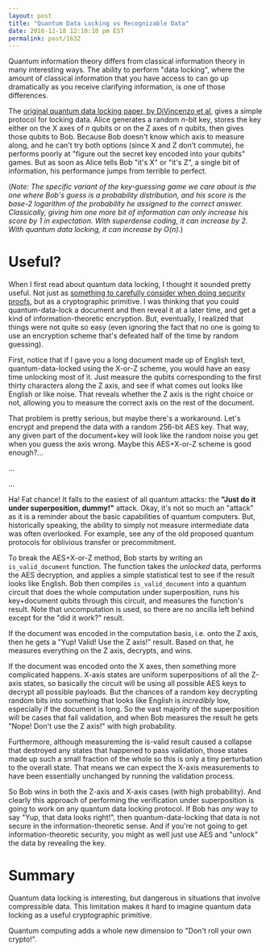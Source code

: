```yaml
---
layout: post
title: "Quantum Data Locking vs Recognizable Data"
date: 2016-12-18 12:10:10 pm EST
permalink: post/1632
---
```


Quantum information theory differs from classical information theory in many interesting ways.
The ability to perform "data locking", where the amount of classical information that you have access to can go up dramatically as you receive clarifying information, is one of those differences.

The [original quantum data locking paper, by DiVincenzo et al](https://arxiv.org/abs/quant-ph/0303088), gives a simple protocol for locking data.
Alice generates a random $n$-bit key, stores the key either on the X axes of $n$ qubits or on the Z axes of $n$ qubits, then gives those qubits to Bob.
Because Bob doesn't know which axis to measure along, and he can't try both options (since X and Z don't commute), he performs poorly at "figure out the secret key encoded into your qubits" games.
But as soon as Alice tells Bob "it's X" or "it's Z", a single bit of information, his performance jumps from terrible to perfect.

(*Note: The specific variant of the key-guessing game we care about is the one where Bob's guess is a probability distribution, and his score is the base-2 logarithm of the probability he assigned to the correct answer.
Classically, giving him one more bit of information can only increase his score by 1 in expectation.
With superdense coding, it can increase by 2.
With quantum data locking, it can increase by $O(n)$.*)

# Useful?

When I first read about quantum data locking, I thought it sounded pretty useful.
Not just as [something to carefully consider when doing security proofs](http://journals.aps.org/prl/abstract/10.1103/PhysRevLett.98.140502), but as a cryptographic primitive.
I was thinking that you could quantum-data-lock a document and then reveal it at a later time, and get a kind of information-theoretic encryption.
But, eventually, I realized that things were not quite so easy (even ignoring the fact that no one is going to use an encryption scheme that's defeated half of the time by random guessing).

First, notice that if I gave you a long document made up of English text, quantum-data-locked using the X-or-Z scheme, you would have an easy time unlocking most of it.
Just measure the qubits corresponding to the first thirty characters along the Z axis, and see if what comes out looks like English or like noise.
That reveals whether the Z axis is the right choice or not, allowing you to measure the correct axis on the rest of the document.

That problem is pretty serious, but maybe there's a workaround.
Let's encrypt and prepend the data with a random 256-bit AES key.
That way, any given part of the document+key will look like the random noise you get when you guess the axis wrong.
Maybe this AES+X-or-Z scheme is good enough?...

...

...

Ha!
Fat chance!
It falls to the easiest of all quantum attacks: the **"Just do it under superposition, dummy!"** attack.
Okay, it's not so much an "attack" as it is a reminder about the basic capabilities of quantum computers.
But, historically speaking, the ability to simply not measure intermediate data was often overlooked.
For example, see any of the old proposed quantum protocols for oblivious transfer or precommitment.

To break the AES+X-or-Z method, Bob starts by writing an `is_valid_document` function.
The function takes the *unlocked* data, performs the AES decryption, and applies a simple statistical test to see if the result looks like English.
Bob then compiles `is_valid_document` into a quantum circuit that does the whole computation under superposition, runs his key+document qubits through this circuit, and measures the function's result.
Note that uncomputation is used, so there are no ancilla left behind except for the "did it work?" result.

If the document was encoded in the computation basis, i.e. onto the Z axis, then he gets a "Yup! Valid! Use the Z axis!" result.
Based on that, he measures everything on the Z axis, decrypts, and wins.

If the document was encoded onto the X axes, then something more complicated happens.
X-axis states are uniform superpositions of all the Z-axis states, so basically the circuit will be using all possible AES keys to decrypt all possible payloads.
But the chances of a random key decrypting random bits into something that looks like English is *incredibly* low, especially if the document is long.
So the vast majority of the superposition will be cases that fail validation, and when Bob measures the result he gets "Nope! Don't use the Z axis!" with high probability.

Furthermore, although measureming the is-valid result caused a collapse that destroyed any states that happened to pass validation, those states made up such a small fraction of the whole so this is only a tiny perturbation to the overall state.
That means we can expect the X-axis measurements to have been essentially unchanged by running the validation process.

So Bob wins in both the Z-axis and X-axis cases (with high probability).
And clearly this approach of performing the verification under superposition is going to work on any quantum data locking protocol.
If Bob has *any* way to say "Yup, that data looks right!", then quantum-data-locking that data is not secure in the information-theoretic sense.
And if you're not going to get information-theoretic security, you might as well just use AES and "unlock" the data by revealing the key.

# Summary

Quantum data locking is interesting, but dangerous in situations that involve compressible data.
This limitation makes it hard to imagine quantum data locking as a useful cryptographic primitive.

Quantum computing adds a whole new dimension to "Don't roll your own crypto!".
